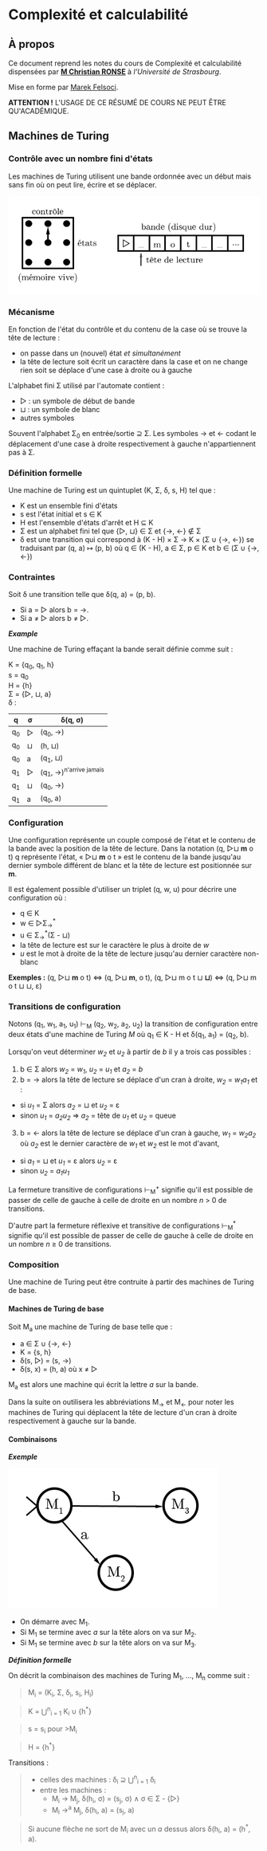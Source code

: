 # Complexité et calculabilité

## À propos

Ce document reprend les notes du cours de Complexité et calculabilité dispensées par [**M Christian RONSE**](https://dpt-info.u-strasbg.fr/~cronse/welcome.html) à *l'Université de Strasbourg*.

Mise en forme par [Marek Felsoci](mailto:marek.felsoci@etu.unistra.fr).

**ATTENTION !** L'USAGE DE CE RÉSUMÉ DE COURS NE PEUT ÊTRE QU'ACADÉMIQUE.

## Machines de Turing

### Contrôle avec un nombre fini d'états

Les machines de Turing utilisent une bande ordonnée avec un début mais sans fin où on peut lire, écrire et se déplacer.

![Exemple d'une machine de Turing](images/machine_turing_exemple.png)

### Mécanisme

En fonction de l'état du contrôle et du contenu de la case où se trouve la tête de lecture :

* on passe dans un (nouvel) état
  *et simultanément*
* la tête de lecture soit écrit un caractère dans la case et on ne change rien soit se déplace d'une case à droite ou à gauche

L'alphabet fini &Sigma; utilisé par l'automate contient :

* &#9655; : un symbole de début de bande
* &#8852; : un symbole de blanc
* autres symboles

Souvent l'alphabet &Sigma;<sub>0</sub> en entrée/sortie &supe; &Sigma;. Les symboles &rarr; et &larr; codant le déplacement d'une case à droite respectivement à gauche n'appartiennent pas à &Sigma;.

### Définition formelle

Une machine de Turing est un quintuplet (K, &Sigma;, &delta;, s, H) tel que :

* K est un ensemble fini d'états
* s est l'état initial et s &isin; K
* H est l'ensemble d'états d'arrêt et H &sube; K
* &Sigma; est un alphabet fini tel que {&#9655;, &#8852;} &isin; &Sigma; et {&rarr;, &larr;} &notin; &Sigma;
* &delta; est une transition qui correspond à (K - H) &times; &Sigma; &rarr; K &times; (&Sigma; &cup; {&rarr;, &larr;}) se traduisant par (q, a) &#8614; (p, b) où q &isin; (K - H), a &isin; &Sigma;, p &isin; K et b &isin; (&Sigma; &cup; {&rarr;, &larr;})

### Contraintes

Soit &delta; une transition telle que &delta;(q, a) = (p, b).

* Si a = &#9655; alors b = &rarr;.
* Si a &ne; &#9655; alors b &ne; &#9655;.

***Example***

Une machine de Turing effaçant la bande serait définie comme suit :

K = {q<sub>0</sub>, q<sub>1</sub>, h}  
s = q<sub>0</sub>  
H = {h}  
&Sigma; = {&#9655;, &#8852;, a}  
&delta; :

| q | &sigma; | &delta;(q, &sigma;) |
| --- | --- | --- |
| q<sub>0</sub> | &#9655; | (q<sub>0</sub>, &rarr;) |
| q<sub>0</sub> | &#8852; | (h, &#8852;) |
| q<sub>0</sub> | a | (q<sub>1</sub>, &#8852;) |
| q<sub>1</sub> | &#9655; | (q<sub>1</sub>, &rarr;)<sup>n'arrive jamais</sup> |
| q<sub>1</sub> | &#8852; | (q<sub>0</sub>, &rarr;) |
| q<sub>1</sub> | a | (q<sub>0</sub>, a) |

### Configuration

Une configuration représente un couple composé de l'état et le contenu de la bande avec la position de la tête de lecture. Dans la notation (q, &#9655;&#8852; **m** o t) q représente l'état, &laquo; &#9655;&#8852; **m** o t &raquo; est le contenu de la bande jusqu'au dernier symbole différent de blanc et la tête de lecture est positionnée sur **m**.

Il est également possible d'utiliser un triplet (q, w, u) pour décrire une configuration où :

* q &isin; K
* w &isin; &#9655;&Sigma;<sub>&rarr;</sub><sup>\*</sup>
* u &isin; &Sigma;<sub>&rarr;</sub><sup>\*</sup>(&Sigma; - &#8852;)
* la tête de lecture est sur le caractère le plus à droite de *w*
* *u* est le mot à droite de la tête de lecture jusqu'au dernier caractère non-blanc

**Exemples :** (q, &#9655;&#8852; **m** o t) &hArr; (q, &#9655;&#8852; **m**, o t), (q, &#9655;&#8852; m o t &#8852; **&#8852;**) &hArr; (q, &#9655;&#8852; m o t &#8852; &#8852;, &epsilon;)

### Transitions de configuration

Notons (q<sub>1</sub>, w<sub>1</sub>, a<sub>1</sub>, u<sub>1</sub>) &#8866;<sub>M</sub> (q<sub>2</sub>, w<sub>2</sub>, a<sub>2</sub>, u<sub>2</sub>) la transition de configuration entre deux états d'une machine de Turing *M* où q<sub>1</sub> &isin; K - H et &delta;(q<sub>1</sub>, a<sub>1</sub>) = (q<sub>2</sub>, b).

Lorsqu'on veut déterminer *w<sub>2</sub>* et *u<sub>2</sub>* à partir de *b* il y a trois cas possibles :

1. b &isin; &Sigma; alors *w<sub>2</sub>* = *w<sub>1</sub>*, *u<sub>2</sub>* = *u<sub>1</sub>* et *a<sub>2</sub>* = *b*
2. b = &rarr; alors la tête de lecture se déplace d'un cran à droite, *w<sub>2</sub>* = *w<sub>1</sub>a<sub>1</sub>* et :
  * si *u<sub>1</sub>* = &Sigma; alors *a<sub>2</sub>* = &#8852; et *u<sub>2</sub>* = &epsilon;
  * sinon *u<sub>1</sub>* = *a<sub>2</sub>u<sub>2</sub>* &rArr; *a<sub>2</sub>* = tête de *u<sub>1</sub>* et *u<sub>2</sub>* = queue
3. b = &larr; alors la tête de lecture se déplace d'un cran à gauche, *w<sub>1</sub>* = *w<sub>2</sub>a<sub>2</sub>* où *a<sub>2</sub>* est le dernier caractère de *w<sub>1</sub>* et *w<sub>2</sub>* est le mot d'avant,
  * si *a<sub>1</sub>* = &#8852; et *u<sub>1</sub>* = &epsilon; alors *u<sub>2</sub>* = &epsilon;
  * sinon *u<sub>2</sub>* = *a<sub>1</sub>u<sub>1</sub>*

La fermeture transitive de configurations &#8866;<sub>M</sub><sup>+</sup> signifie qu'il est possible de passer de celle de gauche à celle de droite en un nombre *n* &gt; 0 de transitions.

D'autre part la fermeture réflexive et transitive de configurations &#8866;<sub>M</sub><sup>\*</sup> signifie qu'il est possible de passer de celle de gauche à celle de droite en un nombre *n* &ge; 0 de transitions.

### Composition

Une machine de Turing peut être contruite à partir des machines de Turing de base.

#### Machines de Turing de base

Soit M<sub>a</sub> une machine de Turing de base telle que :

* a &isin; &Sigma; &cup; {&rarr;, &larr;}
* K = {s, h}
* &delta;(s,  &#9655;) = (s, &rarr;)
* &delta;(s, x) = (h, a) où x &ne; &#9655;

M<sub>a</sub> est alors une machine qui écrit la lettre *a* sur la bande.

Dans la suite on outilisera les abbréviations M<sub>&rarr;</sub> et M<sub>&larr;</sub> pour noter les machines de Turing qui déplacent la tête de lecture d'un cran à droite respectivement à gauche sur la bande.

#### Combinaisons

***Exemple***

![Combinaison de machines de Turing](images/machine_turing_composee.png)

* On démarre avec M<sub>1</sub>.
* Si M<sub>1</sub> se termine avec *a* sur la tête alors on va sur M<sub>2</sub>.
* Si M<sub>1</sub> se termine avec *b* sur la tête alors on va sur M<sub>3</sub>.

***Définition formelle***

On décrit la combinaison des machines de Turing M<sub>1</sub>, ..., M<sub>n</sub> comme suit :

> M<sub>i</sub> = (K<sub>i</sub>, &Sigma;, &delta;<sub>i</sub>, s<sub>i</sub>, H<sub>i</sub>)

> K = &#8899;<sup>n</sup><sub>i = 1</sub> K<sub>i</sub> &cup; {h<sup>\*</sup>}

> s = s<sub>i</sub> pour &gt;M<sub>i</sub>

> H = {h<sup>\*</sup>}

Transitions :

> * celles des machines : &delta;<sub>i</sub> &supe; &#8899;<sup>n</sup><sub>i = 1</sub> &delta;<sub>i</sub>
> * entre les machines :
>   * M<sub>i</sub> &rarr; M<sub>j</sub>, &delta;(h<sub>i</sub>, &sigma;) = (s<sub>j</sub>, &sigma;) &and; &sigma; &isin; &Sigma; - {&#9655;}
>   * M<sub>i</sub> &rarr;<sup>a</sup> M<sub>j</sub>, &delta;(h<sub>i</sub>, a) = (s<sub>j</sub>, a)

> Si aucune flèche ne sort de M<sub>i</sub> avec un *a* dessus alors &delta;(h<sub>i</sub>, a) = (h<sup>\*</sup>, a).

